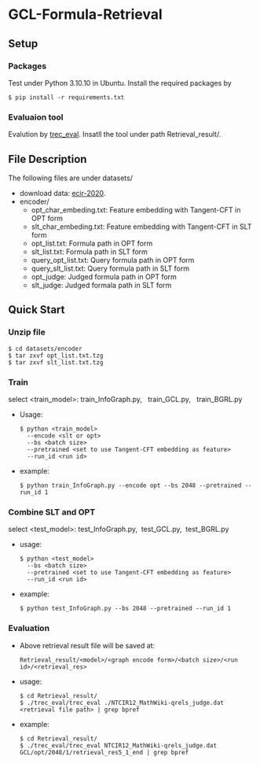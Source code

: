# GCL-Formula-Retrieval
## Setup
### Packages
Test under Python 3.10.10 in Ubuntu. Install the required packages by
```
$ pip install -r requirements.txt
```
### Evaluaion tool
Evalution by [trec_eval](https://github.com/usnistgov/trec_eval). Insatll the tool under path Retrieval_result/.

## File Description
The following files are under datasets/
* download data: [ecir-2020](https://drive.google.com/drive/folders/1emboT7k4m7yKjru3AOb1xScZgbUnQuC8).
* encoder/
  * opt_char_embeding.txt: Feature embedding with Tangent-CFT in OPT form
  * slt_char_embeding.txt: Feature embedding with Tangent-CFT in SLT form
  * opt_list.txt: Formula path in OPT form
  * slt_list.txt: Formula path in SLT form
  * query_opt_list.txt: Query formula path in OPT form
  * query_slt_list.txt: Query formula path in SLT form
  * opt_judge: Judged formula path in OPT form
  * slt_judge: Judged formala path in SLT form

## Quick Start
### Unzip file
```
$ cd datasets/encoder
$ tar zxvf opt_list.txt.tzg
$ tar zxvf slt_list.txt.tzg
```
### Train
select <train_model>:  train_InfoGraph.py, &nbsp; train_GCL.py, &nbsp; train_BGRL.py
* Usage:
  ```
  $ python <train_model>
    --encode <slt or opt>
    --bs <batch size>
    --pretrained <set to use Tangent-CFT embedding as feature>
    --run_id <run id>
  ```
* example:
  ```
  $ python train_InfoGraph.py --encode opt --bs 2048 --pretrained --run_id 1
  ```
### Combine SLT and OPT
select <test_model>: test_InfoGraph.py,&nbsp;  test_GCL.py,&nbsp;  test_BGRL.py
* usage:
  ```
  $ python <test_model>
    --bs <batch size>
    --pretrained <set to use Tangent-CFT embedding as feature>
    --run_id <run id>
  ```
* example:
  ```
  $ python test_InfoGraph.py --bs 2048 --pretrained --run_id 1
  ```
### Evaluation
* Above retrieval result file will be saved at:
  ```
  Retrieval_result/<model>/<graph encode form>/<batch size>/<run id>/<retrieval_res>
  ```
* usage:
  ```
  $ cd Retrieval_result/
  $ ./trec_eval/trec_eval ./NTCIR12_MathWiki-qrels_judge.dat <retrieval file path> | grep bpref
  ```
* example:
  ```
  $ cd Retrieval_result/
  $ ./trec_eval/trec_eval NTCIR12_MathWiki-qrels_judge.dat GCL/opt/2048/1/retrieval_res5_1_end | grep bpref
  ```
